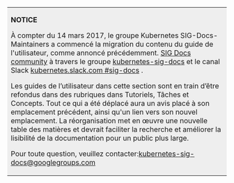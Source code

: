 ---
---

<table style="background-color:#eeeeee">
<tr>
  <td>
  <p><b>NOTICE</b></p>
  <p>À compter du 14 mars 2017, le groupe Kubernetes SIG-Docs-Maintainers a commencé la migration du contenu du guide de l'utilisateur, comme annoncé précédemment. <a href="https://git.k8s.io/community/sig-docs">SIG Docs community</a> à travers le groupe <a href="https://groups.google.com/forum/#!forum/kubernetes-sig-docs">kubernetes-sig-docs</a> et le canal Slack <a href="https://kubernetes.slack.com/messages/sig-docs/">kubernetes.slack.com #sig-docs</a> .</p>
  <p>Les guides de l’utilisateur dans cette section sont en train d’être refondus dans des rubriques dans Tutoriels, Tâches et Concepts. Tout ce qui a été déplacé aura un avis placé à son emplacement précédent, ainsi qu'un lien vers son nouvel emplacement. La réorganisation met en œuvre une nouvelle table des matières et devrait faciliter la recherche et améliorer la lisibilité de la documentation pour un public plus large.</p>
  <p>Pour toute question, veuillez contacter:<a href="mailto:kubernetes-sig-docs@googlegroups.com">kubernetes-sig-docs@googlegroups.com</a></p>
  </td>
</tr>
</table>
